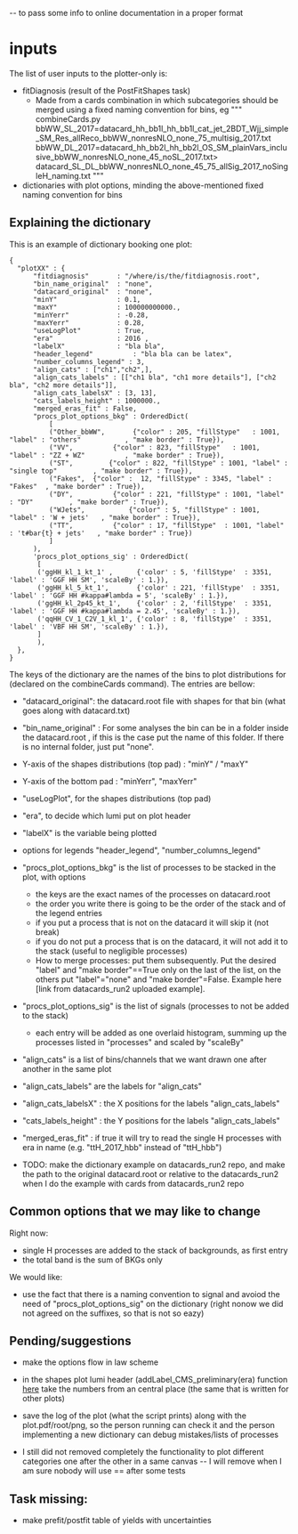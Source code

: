 -- to pass some info to online documentation in a proper format

# inputs

The list of user inputs to the plotter-only is:
- fitDiagnosis (result of the PostFitShapes task)
  - Made from a cards combination in which subcategories should be merged using a fixed naming convention for bins, eg
  """
  combineCards.py \
  bbWW_SL_2017=datacard_hh_bb1l_hh_bb1l_cat_jet_2BDT_Wjj_simple_SM_Res_allReco_bbWW_nonresNLO_none_75_multisig_2017.txt \
  bbWW_DL_2017=datacard_hh_bb2l_hh_bb2l_OS_SM_plainVars_inclusive_bbWW_nonresNLO_none_45_noSL_2017.txt>\
  datacard_SL_DL_bbWW_nonresNLO_none_45_75_allSig_2017_noSingleH_naming.txt
  """
- dictionaries with plot options, minding the above-mentioned fixed naming convention for bins

## Explaining the dictionary


This is an example of dictionary booking one plot:

```
{
  "plotXX" : {
      "fitdiagnosis"       : "/where/is/the/fitdiagnosis.root",
      "bin_name_original"  : "none",
      "datacard_original"  : "none",
      "minY"               : 0.1,
      "maxY"               : 100000000000.,
      "minYerr"            : -0.28,
      "maxYerr"            : 0.28,
      "useLogPlot"         : True,
      "era"                : 2016 ,
      "labelX"             : "bla bla",
      "header_legend"          : "bla bla can be latex",
      "number_columns_legend" : 3,
      "align_cats" : ["ch1","ch2",],
      "align_cats_labels" : [["ch1 bla", "ch1 more details"], ["ch2 bla", "ch2 more details"]],
      "align_cats_labelsX" : [3, 13],
      "cats_labels_height" : 1000000.,
      "merged_eras_fit" : False,
      "procs_plot_options_bkg" : OrderedDict(
          [
          ("Other_bbWW",       {"color" : 205, "fillStype"   : 1001, "label" : "others"           , "make border" : True}),
          ("VV",          {"color" : 823, "fillStype"   : 1001, "label" : "ZZ + WZ"          , "make border" : True}),
          ("ST",         {"color" : 822, "fillStype" : 1001, "label" : "single top"         , "make border" : True}),
          ("Fakes",  {"color" :  12, "fillStype" : 3345, "label" : "Fakes"  , "make border" : True}),
          ("DY",          {"color" : 221, "fillStype" : 1001, "label" : "DY"         , "make border" : True}),
          ("WJets",           {"color" : 5, "fillStype" : 1001, "label" : 'W + jets'   , "make border" : True}),
          ("TT",          {"color" : 17, "fillStype"  : 1001, "label" : 't#bar{t} + jets'   , "make border" : True})
          ]
      ),
      'procs_plot_options_sig' : OrderedDict(
       [
       ('ggHH_kl_1_kt_1' ,      {'color' : 5, 'fillStype'  : 3351, 'label' : 'GGF HH SM', 'scaleBy' : 1.}),
       ('ggHH_kl_5_kt_1',       {'color' : 221, 'fillStype'  : 3351, 'label' : 'GGF HH #kappa#lambda = 5', 'scaleBy' : 1.}),
       ('ggHH_kl_2p45_kt_1',    {'color' : 2, 'fillStype'  : 3351, 'label' : 'GGF HH #kappa#lambda = 2.45', 'scaleBy' : 1.}),
       ('qqHH_CV_1_C2V_1_kl_1', {'color' : 8, 'fillStype'  : 3351, 'label' : 'VBF HH SM', 'scaleBy' : 1.}),
       ]
       ),
  },
}
```

The keys of the dictionary are the names of the bins to plot distributions for (declared on the combineCards command). The entries are bellow:

- "datacard_original": the datacard.root file with shapes for that bin (what goes along with datacard.txt)
- "bin_name_original" : For some analyses the bin can be in a folder inside the datacard.root , if this is the case put the name of this folder. If there is no internal folder, just put "none".
- Y-axis of the shapes distributions (top pad) : "minY" / "maxY"
- Y-axis of the bottom pad : "minYerr", "maxYerr"
- "useLogPlot", for the shapes distributions (top pad)
- "era", to decide which lumi put on plot header
- "labelX" is the variable being plotted
- options for legends "header_legend", "number_columns_legend"
- "procs_plot_options_bkg" is the list of processes to be stacked in the plot, with options
  - the keys are the exact names of the processes on datacard.root
  - the order you write there is going to be the order of the stack and of the legend entries
  - if you put a process that is not on the datacard it will skip it (not break)
  - if you do not put a process that is on the datacard, it will not add it to the stack (useful to negligible processes)
  - How to merge processes: put them subsequently. Put the desired  "label" and "make border"==True only on the last of the list, on the others put "label"="none" and "make border"=False. Example here [link from datacards_run2 uploaded example].
- "procs_plot_options_sig" is the list of signals (processes to not be added to the stack)
  - each entry will be added as one overlaid histogram, summing up the processes listed in "processes" and scaled by "scaleBy"
-  "align_cats" is a list of bins/channels that we want drawn one after another in the same plot
-   "align_cats_labels" are the labels for "align_cats"
-  "align_cats_labelsX" : the X positions for the labels "align_cats_labels"
-   "cats_labels_height" : the Y positions for the labels "align_cats_labels"
- "merged_eras_fit" : if true it will try to read the single H processes with era in name (e.g. "ttH_2017_hbb" instead of "ttH_hbb")

- TODO: make the dictionary example on datacards_run2 repo, and make the path to the original datacard.root or relative to the datacards_run2 when I do the example with cards from datacards_run2 repo

## Common options that we may like to change

Right now:
- single H processes are added to the stack of backgrounds, as first entry
- the total band is the sum of BKGs only

We would like:
- use the fact that there is a naming convention to signal and avoiod the need of "procs_plot_options_sig" on the dictionary (right nonow we did not agreed on the suffixes, so that is not so eazy)

## Pending/suggestions

- make the options flow in law scheme

- in the shapes plot lumi header (addLabel_CMS_preliminary(era) function [here](https://gitlab.cern.ch/hh/tools/inference/-/blob/postfit_plots/dhi/util_shapes_plot.py#L109-112) take the numbers from an central place (the same that is written for other plots)

- save the log of the plot (what the script prints) along with the plot.pdf/root/png, so the person running can check it and the person implementing a new dictionary can debug mistakes/lists of processes

- I still did not removed completely the functionality to plot different categories one after the other in a same canvas -- I will remove when I am sure nobody will use == after some tests

## Task missing:
- make prefit/postfit table of yields with uncertainties
